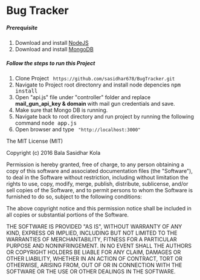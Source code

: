 # Bug Tracker

<h5> Prerequisite </h5>
<ol> 
	<li> Download and install <a href="https://nodejs.org/en/download/"> NodeJS </a> </li>
	<li> Download and install <a href="https://www.mongodb.com/download-center"> MongoDB </a> </li>

</ol>

<h5> Follow the steps to run this Project </h5>

<ol>
	<li> Clone Project <code> https://github.com/sasidhar678/BugTracker.git </code> </li>
	<li> Navigate to Project root directonry and install node depencies <kbd> npm install </kbd> </li>
	<li> Open "api.js" file under "controller" folder and replace <b> mail_gun_api_key & domain </b> with mail gun credentials and save.</li>
	<li> Make sure that Mongo DB is running.</li>
	<li> Navigate back to root directory and run project by running the following command <kbd> node app.js </kbd> </li>
	<li> Open browser and type <code> "http://localhost:3000" </code> </li>
</ol>




The MIT License (MIT)

Copyright (c) 2016 Bala Sasidhar Kola

Permission is hereby granted, free of charge, to any person obtaining a copy of this software and associated documentation files (the "Software"), to deal in the Software without restriction, including without limitation the rights to use, copy, modify, merge, publish, distribute, sublicense, and/or sell copies of the Software, and to permit persons to whom the Software is furnished to do so, subject to the following conditions:

The above copyright notice and this permission notice shall be included in all copies or substantial portions of the Software.

THE SOFTWARE IS PROVIDED "AS IS", WITHOUT WARRANTY OF ANY KIND, EXPRESS OR IMPLIED, INCLUDING BUT NOT LIMITED TO THE WARRANTIES OF MERCHANTABILITY, FITNESS FOR A PARTICULAR PURPOSE AND NONINFRINGEMENT. IN NO EVENT SHALL THE AUTHORS OR COPYRIGHT HOLDERS BE LIABLE FOR ANY CLAIM, DAMAGES OR OTHER LIABILITY, WHETHER IN AN ACTION OF CONTRACT, TORT OR OTHERWISE, ARISING FROM, OUT OF OR IN CONNECTION WITH THE SOFTWARE OR THE USE OR OTHER DEALINGS IN THE SOFTWARE.
